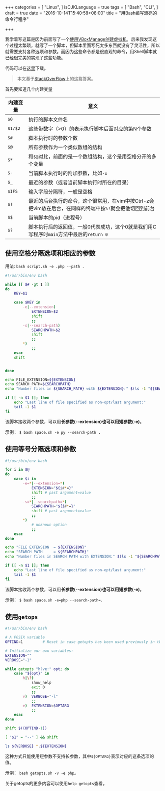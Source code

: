+++
categories = [
  "Linux",
]
isCJKLanguage = true
tags = [
  "Bash",
  "CLI",
]
draft = true
date = "2016-10-14T15:40:58+08:00"
title = "用Bash编写漂亮的命令行程序"

+++

我学着写这篇是因为前面写了一个[使用VBoxManage创建虚拟机](http://unixera.com/virtualization/create-a-virtual-machine-with-vboxmanage/)，后来我发现这个过程太繁琐，就写了一个脚本，但脚本里面写死太多东西就没有了灵活性，所以就需要支持各种选项和参数。而因为这些命令都是很直观的命令，用Shell脚本就已经很完美的实现了这些功能。

代码可以在[这里](https://github.com/lovelock/bash_opts)下载。

> 本文基于[StackOverFlow](http://stackoverflow.com/questions/192249/how-do-i-parse-command-line-arguments-in-bash)上的这篇答案。


首先要知道几个内建变量

内建变量 | 意义
---|---
`$0` | 执行的脚本文件名
`$1/$2` | 这些带数字（>0）的表示执行脚本后面对应的第N个参数
`$#` | 脚本执行时的参数个数
`$@` | 所有参数作为一个类似数组的结构
`$*` | 和`$@`对比，前面的是一个数组结构，这个是用空格分开的多个变量
`$-` | 当前脚本执行时的附加参数，比如`-x`
`$_` | 最近的参数（或者当前脚本执行时所在的目录）
`$IFS` | 输入字段分隔符，一般是空格
`$!` | 最近的后台执行的命令，这个很常用，在vim中按Ctrl-z会把vim放在后台，在同样的终端中按`%!`就会把他切回到前台
`$$` | 当前脚本的pid（进程号）
`$?` | 脚本执行后的返回值，一般0代表成功，这个0就是我们用C写程序时`main`方法中最后的`return 0`


## 使用空格分隔选项和相应的参数

用法: `bash script.sh -e .php --path .`

```bash
#!/usr/bin/env bash

while [[ $# -gt 1 ]]
do
    KEY=$1

    case $KEY in
        -e|--extension)
            EXTENSION=$2
            shift
            ;;
        -s|--search-path)
            SEARCHPATH=$2
            shift
            ;;
        *)
            ;;
    esac
    shift


done

echo FILE_EXTENSION=${EXTENSION}
echo SEARCH_PATH=${SEARCHPATH}
echo "Number files in ${SEARCH_PATH} with ${EXTENSION}:" $(ls -1 "${SEARCHPATH}"/*."${EXTENSION}" | wc -l)

if [[ -n $1 ]]; then
    echo "Last line of file specified as non-opt/last argument:"
    tail -1 $1
fi
```

该脚本接收两个参数，可以用**长参数(--extension)**也可以用**短参数(-e)**。

示例： `$ bash space.sh -e py --search-path .`

## 使用等号分隔选项和参数

```bash
#!/usr/bin/env bash

for i in $@
do
    case $i in
        -e=*|--extension=*)
            EXTENSION="${i#*=}"
            shift # past argument=value
            ;;
        -s=*|--searchpath=*)
            SEARCHPATH="${i#*=}"
            shift # past argument=value
            ;;
        *)
            # unknown option
            ;;
    esac
done

echo "FILE EXTENSION  = ${EXTENSION}"
echo "SEARCH PATH     = ${SEARCHPATH}"
echo "Number files in SEARCH PATH with EXTENSION:" $(ls -1 "${SEARCHPATH}"/*."${EXTENSION}" | wc -l)

if [[ -n $1 ]]; then
    echo "Last line of file specified as non-opt/last argument:"
    tail -1 $1
fi
```

该脚本接收两个参数，可以用**长参数(--extension)**也可以用**短参数(-e)**。

示例： `$ bash space.sh -e=php --search-path=.`

## 使用`getops`

```bash
#!/usr/bin/env bash

# A POSIX variable
OPTIND=1         # Reset in case getopts has been used previously in the shell.

# Initialize our own variables:
EXTENSION=""
VERBOSE="-1"

while getopts "h?ve:" opt; do
    case "${opt}" in
        h|\?)
            show_help
            exit 0
            ;;
        v)  VERBOSE="-l"
            ;;
        e)  EXTENSION=$OPTARG
            ;;
    esac
done

shift $((OPTIND-1))

[ "$1" = "--" ] && shift

ls ${VERBOSE} *.${EXTENSION}
```

这种方式只能使用短参数不支持长参数，其中`${OPTARG}`表示对应的这条选项的值。

示例： `bash getopts.sh -v -e php`。

关于getopts的更多内容可以使用`help getopts`查看。